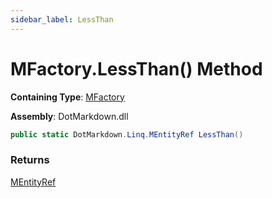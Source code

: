 ```yaml
---
sidebar_label: LessThan
---
```


# MFactory\.LessThan\(\) Method

**Containing Type**: [MFactory](../index.md)

**Assembly**: DotMarkdown\.dll

```csharp
public static DotMarkdown.Linq.MEntityRef LessThan()
```

### Returns

[MEntityRef](../../MEntityRef/index.md)


